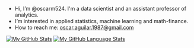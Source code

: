 - Hi, I’m @oscarm524. I'm a data scientist and an assistant professor of analytics.
- I’m interested in applied statistics, machine learning and math-finance.
- How to reach me: oscar.aguilar.1987@gmail.com

[![My GitHub Stats](https://github-readme-stats.vercel.app/api/?username=oscarm524&count_private=true&theme=tokyonight&showicons=true)]()
[![My GitHub Language Stats](https://github-readme-stats.vercel.app/api/top-langs/?username=oscarm524&langs_count=5&theme=tokyonight)]()


<!---
oscarm524/oscarm524 is a ✨ special ✨ repository because its `README.md` (this file) appears on your GitHub profile.
You can click the Preview link to take a look at your changes.
--->
